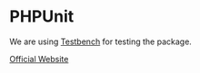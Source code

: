 # PHPUnit

We are using [Testbench](https://github.com/orchestral/testbench) for testing the package.

[Official Website](https://packages.tools/)
